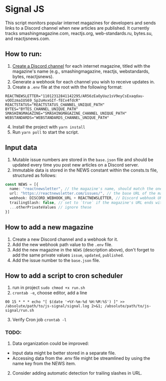 # Signal JS

This script monitors popular internet magazines for developers and sends links to a Discord channel when new articles are published. It currently tracks smashingmagazine.com, reactjs.org, web-standards.ru, bytes.su, and reactjsnews.com.
## How to run:

1. [Create a Discord channel](https://support.discord.com/hc/en-us/articles/228383668-Intro-to-Webhooks) for each internet magazine, titled with the magazine's name (e.g., smashingmagazine, reactjs, webstandards, bytes, reactjsnews).
2. Generate a webhook for each channel you wish to receive updates in.
3. Create a `.env` file at the root with the following format:
```
REACTNEWSLETTER="11012312841142295/AR56zEaOyUaz1sV9eyCsExaqdau-vOOIzma1US69_Sp2uHvxGIf-fECv4fdcR"
REACTSTATUS="REACTSTATUS_CHANNEL_UNIQUE_PATH"
BYTES="BYTES_CHANNEL_UNIQUE_PATH"
SMASHINGMAGAZINE="SMASHINGMAGAZINE_CHANNEL_UNIQUE_PATH"
WEBSTANDARDS="WEBSTANDARDS_CHANNEL_UNIQUE_PATH"
```
4. Install the project with `yarn install`
5. Run `yarn poll` to start the script.

## Input data

1. Mutable issue numbers are stored in the `base.json` file and should be updated every time you post new articles on a Discord server.
2. Immutable data is stored in the NEWS constant within the consts.ts file, structured as follows:
```typescript
const NEWS = [{
  name: "reactnewsletter", // the magazine's name, should match the one in `base.json`
  url: "https://reactnewsletter.com/issues/", // the base URL of the magazine
  webhook: DISCORD_WEBHOOK_URL + REACTNEWSLETTER, // Discord webhook URL + variable from .env file
  trailingSlash: false, // set to `true` if the magazine's URL ends with a slash, otherwise `false`
  ...otherPrivateValues // ignore these
}]
```

## How to add a new magazine

1. Create a new Discord channel and a webhook for it.
2. Add the new webhook path value to the `.env` file.
3. Add the new magazine in the `NEWS` (description above), don't forget to add the same private values `issue`, `updated`, `published`.
4. Add the issue number to the `base.json` file.

## How to add a script to cron scheduler
1. run in project `sudo chmod +x run.sh`
2. `crontab -e`, choose editor, add a line
```  
00 15 * * * echo "[ $(date '+%Y-%m-%d %H:%M:%S') ]" >> /absolute/path/to/js-signal/signal.log 2>&1; /absolute/path/to/js-signal/run.sh
```
3. Verify Cron job `crontab -l`

### TODO: 

1. Data organization could be improved:
* Input data might be better stored in a separate file.
* Accessing data from the .env file might be streamlined by using the name key from the NEWS item.
2. Consider adding automatic detection for trailing slashes in URL.







